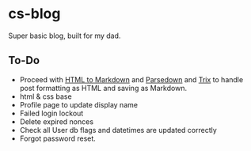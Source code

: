 # cs-blog
Super basic blog, built for my dad.


## To-Do

- Proceed with [HTML to Markdown](https://github.com/thephpleague/html-to-markdown) and [Parsedown](https://github.com/erusev/parsedown) and [Trix](https://github.com/basecamp/trix) to handle post formatting as HTML and saving as Markdown.
- html & css base
- Profile page to update display name
- Failed login lockout
- Delete expired nonces
- Check all User db flags and datetimes are updated correctly
- Forgot password reset.
